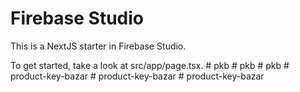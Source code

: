 # Firebase Studio

This is a NextJS starter in Firebase Studio.

To get started, take a look at src/app/page.tsx.
#   p k b  
 #   p k b  
 #   p k b  
 #   p r o d u c t - k e y - b a z a r  
 #   p r o d u c t - k e y - b a z a r  
 #   p r o d u c t - k e y - b a z a r  
 